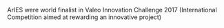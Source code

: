---
---

ArIES were world finalist in Valeo Innovation Challenge 2017 (International Competition aimed at rewarding an innovative project)